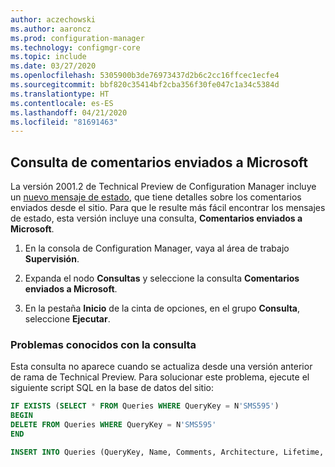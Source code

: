 ```yaml
---
author: aczechowski
ms.author: aaroncz
ms.prod: configuration-manager
ms.technology: configmgr-core
ms.topic: include
ms.date: 03/27/2020
ms.openlocfilehash: 5305900b3de76973437d2b6c2cc16ffcec1ecfe4
ms.sourcegitcommit: bbf820c35414bf2cba356f30fe047c1a34c5384d
ms.translationtype: HT
ms.contentlocale: es-ES
ms.lasthandoff: 04/21/2020
ms.locfileid: "81691463"
---
```

## <a name="query-for-feedback-sent-to-microsoft"></a><a name="bkmk_smile"></a> Consulta de comentarios enviados a Microsoft

<!--6488450-->

La versión 2001.2 de Technical Preview de Configuration Manager incluye un [nuevo mensaje de estado](../../technical-preview-2001-2.md#bkmk_sendsmile), que tiene detalles sobre los comentarios enviados desde el sitio. Para que le resulte más fácil encontrar los mensajes de estado, esta versión incluye una consulta, **Comentarios enviados a Microsoft**.

1. En la consola de Configuration Manager, vaya al área de trabajo **Supervisión**.

1. Expanda el nodo **Consultas** y seleccione la consulta **Comentarios enviados a Microsoft**.

1. En la pestaña **Inicio** de la cinta de opciones, en el grupo **Consulta**, seleccione **Ejecutar**.

### <a name="known-issue-with-query"></a>Problemas conocidos con la consulta

Esta consulta no aparece cuando se actualiza desde una versión anterior de rama de Technical Preview. Para solucionar este problema, ejecute el siguiente script SQL en la base de datos del sitio:

```sql
IF EXISTS (SELECT * FROM Queries WHERE QueryKey = N'SMS595')
BEGIN
DELETE FROM Queries WHERE QueryKey = N'SMS595'
END

INSERT INTO Queries (QueryKey, Name, Comments, Architecture, Lifetime, WQL) VALUES ('SMS595', N'Feedback sent to Microsoft', N'Configuration Manager feedback sent to Microsoft for this hierarchy.', 'SMS_StatusMessage', 1, 'select stat.*, ins.*, att1.*, stat.Time from  SMS_StatusMessage as stat left join SMS_StatMsgInsStrings as ins on ins.RecordID = stat.RecordID left join SMS_StatMsgAttributes as att1 on att1.RecordID = stat.RecordID where stat.Time >= ##PRM:SMS_StatusMessage.Time## and (stat.MessageID = 53900 or stat.MessageID = 53901) order by stat.Time DESC')
```
